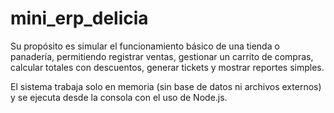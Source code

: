 # mini_erp_delicia
Su propósito es simular el funcionamiento básico de una tienda o panadería, permitiendo registrar ventas, gestionar un carrito de compras, calcular totales con descuentos, generar tickets y mostrar reportes simples.

El sistema trabaja solo en memoria (sin base de datos ni archivos externos) y se ejecuta desde la consola con el uso de Node.js.

